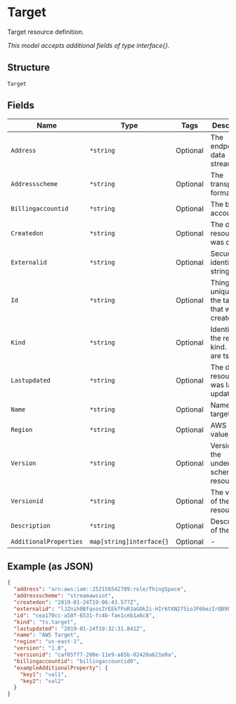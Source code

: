 
# Target

Target resource definition.

*This model accepts additional fields of type interface{}.*

## Structure

`Target`

## Fields

| Name | Type | Tags | Description |
|  --- | --- | --- | --- |
| `Address` | `*string` | Optional | The endpoint for data streams. |
| `Addressscheme` | `*string` | Optional | The transport format. |
| `Billingaccountid` | `*string` | Optional | The billing account ID. |
| `Createdon` | `*string` | Optional | The date the resource was created. |
| `Externalid` | `*string` | Optional | Security identification string. |
| `Id` | `*string` | Optional | ThingSpace unique ID for the target that was created. |
| `Kind` | `*string` | Optional | Identifies the resource kind. Targets are ts.target. |
| `Lastupdated` | `*string` | Optional | The date the resource was last updated. |
| `Name` | `*string` | Optional | Name of the target. |
| `Region` | `*string` | Optional | AWS region value. |
| `Version` | `*string` | Optional | Version of the underlying schema resource. |
| `Versionid` | `*string` | Optional | The version of the resource. |
| `Description` | `*string` | Optional | Description of the target. |
| `AdditionalProperties` | `map[string]interface{}` | Optional | - |

## Example (as JSON)

```json
{
  "address": "arn:aws:iam::252156542789:role/ThingSpace",
  "addressscheme": "streamawsiot",
  "createdon": "2019-01-24T19:06:43.577Z",
  "externalid": "lJZnih8BfqsosZrEEkfPuR3aGOk2i-HIr6tXN275ioJF6bezIrQB9EbzpTRep8J7RmV7QH==",
  "id": "cea170cc-a58f-6531-fc4b-fae1ceb1a6c8",
  "kind": "ts.target",
  "lastupdated": "2019-01-24T19:32:31.841Z",
  "name": "AWS Target",
  "region": "us-east-1",
  "version": "1.0",
  "versionid": "caf85ff7-200e-11e9-a85b-02420a621e0a",
  "billingaccountid": "billingaccountid0",
  "exampleAdditionalProperty": {
    "key1": "val1",
    "key2": "val2"
  }
}
```

